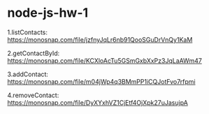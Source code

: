 # node-js-hw-1

1.listContacts: https://monosnap.com/file/jzfnyJqLr6nb91QooSGuDrVnQy1KaM

2.getContactById: https://monosnap.com/file/KCXloAcTu5GSmGxbXxPz3JqLaAWm47

3.addContact: https://monosnap.com/file/m04jWp4q3BMmPP1iCQJotFvo7rfpmi

4.removeContact: https://monosnap.com/file/DyXYxhVZ1CjEtf4OjXpk27uJasujpA
